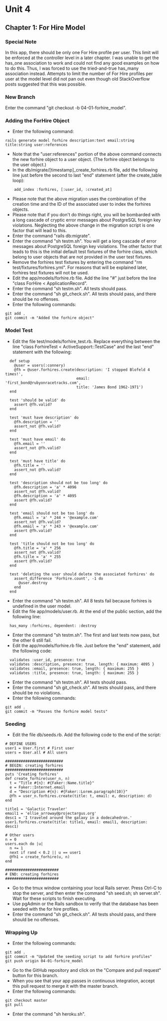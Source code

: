# Unit 4
## Chapter 1: For Hire Model

### Special Note
In this app, there should be only one For Hire profile per user.  This limit will be enforced at the controller level in a later chapter.  I was unable to get the has_one association to work and could not find any good examples on how to do this.  Thus, I was forced to use the tried-and-true has_many association instead.  Attempts to limit the number of For Hire profiles per user at the model level did not pan out even though old StackOverflow posts suggested that this was possible.

### New Branch
Enter the command "git checkout -b 04-01-forhire_model".

### Adding the ForHire Object
* Enter the following command:
```
rails generate model forhire description:text email:string title:string user:references
```
* Note that the "user:references" portion of the above command connects the new forhire object to a user object.  (The forhire object belongs to the user object.)
* In the db/migrate/[timestamp]_create_forhires.rb file, add the following line just before the second to last "end" statement (after the create_table loop):
```
    add_index :forhires, [:user_id, :created_at]
```
* Please note that the above migration uses the combination of the creation time and the ID of the associated user to index the forhires objects.
* Please note that if you don't do things right, you will be bombarded with a long cascade of cryptic error messages about PostgreSQL foreign key violations.  Neglecting the above change in the migration script is one factor that will lead to this.
* Enter the command "rails db:migrate".
* Enter the command "sh testm.sh".  You will get a long cascade of error messages about PostgreSQL foreign key violations.  The other factor that leads to this is the initial default test fixtures of the forhire class, which belong to user objects that are not provided in the user test fixtures.
* Remove the forhires test fixtures by entering the command "rm test/fixtures/forhires.yml".  For reasons that will be explained later, forhires test fixtures will not be used.
* Edit the app/models/forhire.rb file.  Add the line "#" just before the line "class ForHire < ApplicationRecord".
* Enter the command "sh testm.sh".  All tests should pass.
* Enter the command "sh git_check.sh".  All tests should pass, and there should be no offenses.
* Enter the following commands:
```
git add .
git commit -m "Added the forhire object"
```

### Model Test
* Edit the file test/models/forhire_test.rb.  Replace everything between the line "class ForhireTest < ActiveSupport::TestCase" and the last "end" statement with the following:
```
  def setup
    @user = users(:connery)
    @fh = @user.forhires.create(description: 'I stopped Blofeld 4 times!',
                                email: 'first_bond@rubyonracetracks.com',
                                title: 'James Bond 1962-1971')
  end

  test 'should be valid' do
    assert @fh.valid?
  end

  test 'must have description' do
    @fh.description = ''
    assert_not @fh.valid?
  end

  test 'must have email' do
    @fh.email = ''
    assert_not @fh.valid?
  end

  test 'must have title' do
    @fh.title = ''
    assert_not @fh.valid?
  end

  test 'description should not be too long' do
    @fh.description = 'a' * 4096
    assert_not @fh.valid?
    @fh.description = 'a' * 4095
    assert @fh.valid?
  end

  test 'email should not be too long' do
    @fh.email = 'a' * 244 + '@example.com'
    assert_not @fh.valid?
    @fh.email = 'a' * 243 + '@example.com'
    assert @fh.valid?
  end

  test 'title should not be too long' do
    @fh.title = 'a' * 256
    assert_not @fh.valid?
    @fh.title = 'a' * 255
    assert @fh.valid?
  end

  test 'deleting the user should delete the associated forhires' do
    assert_difference 'Forhire.count', -1 do
      @user.destroy
    end
  end
```
* Enter the command "sh testm.sh".  All 8 tests fail because forhires is undefined in the user model.
* Edit the file app/models/user.rb.  At the end of the public section, add the following line:
```
  has_many :forhires, dependent: :destroy
```
* Enter the command "sh testm.sh".  The first and last tests now pass, but the other 6 still fail.
* Edit the app/models/forhire.rb file.  Just before the "end" statement, add the following code:
```
  validates :user_id, presence: true
  validates :description, presence: true, length: { maximum: 4095 }
  validates :email, presence: true, length: { maximum: 255 }
  validates :title, presence: true, length: { maximum: 255 }
```
* Enter the command "sh testm.sh".  All tests should pass.
* Enter the command "sh git_check.sh".  All tests should pass, and there should be no violations.
* Enter the following commands:
```
git add .
git commit -m "Passes the forhire model tests"
```

### Seeding
* Edit the file db/seeds.rb.  Add the following code to the end of the script:
```
# DEFINE USERS
user1 = User.first # First user
users = User.all # All users

##########################
# BEGIN: creating forhires
##########################
puts 'Creating forhires'
def create_forhire(user_n, n)
  t = "Title #{n}: #{Faker::Name.title}"
  e = Faker::Internet.email
  d = "Description #{n}: #{Faker::Lorem.paragraph(10)}"
  @fh = user_n.forhires.create(title: t, email: e, description: d)
end

title1 = 'Galactic Traveler'
email1 = 'ellie_arroway@projectargus.org'
desc1 = 'I traveled around the galaxy in a dodecahedron.'
user1.forhires.create(title: title1, email: email1, description: desc1)

# Other users
n = 0
users.each do |u|
  n += 1
  next if rand < 0.2 || u == user1
  @fh1 = create_forhire(u, n)
end

########################
# END: creating forhires
########################
```
* Go to the tmux window containing your local Rails server. Press Ctrl-C to stop the server, and then enter the command "sh seed.sh; sh server.sh".  Wait for these scripts to finish executing.
* Use pgAdmin or the Rails sandbox to verify that the database has been seeded with the for hire profiles.
* Enter the command "sh git_check.sh". All tests should pass, and there should be no offenses.

### Wrapping Up
* Enter the following commands:
```
git add .
git commit -m "Updated the seeding script to add forhire profiles"
git push origin 04-01-forhire_model
```
* Go to the GitHub repository and click on the "Compare and pull request" button for this branch.
* When you see that your app passes in continuous integration, accept this pull request to merge it with the master branch.
* Enter the following commands:
```
git checkout master
git pull
```
* Enter the command "sh heroku.sh".
